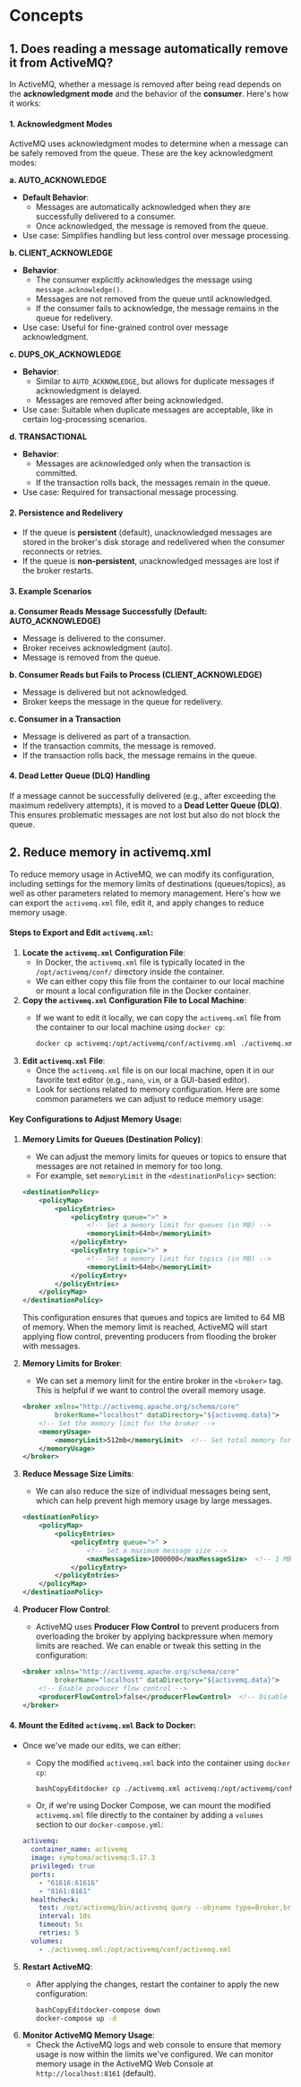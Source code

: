 # Concepts

## 1. Does reading a message automatically remove it from ActiveMQ?

In ActiveMQ, whether a message is removed after being read depends on the **acknowledgment mode** and the behavior of the **consumer**. Here's how it works:

#### **1. Acknowledgment Modes**

ActiveMQ uses acknowledgment modes to determine when a message can be safely removed from the queue. These are the key acknowledgment modes:

**a. AUTO\_ACKNOWLEDGE**

* **Default Behavior**:
  * Messages are automatically acknowledged when they are successfully delivered to a consumer.
  * Once acknowledged, the message is removed from the queue.
* Use case: Simplifies handling but less control over message processing.

**b. CLIENT\_ACKNOWLEDGE**

* **Behavior**:
  * The consumer explicitly acknowledges the message using `message.acknowledge()`.
  * Messages are not removed from the queue until acknowledged.
  * If the consumer fails to acknowledge, the message remains in the queue for redelivery.
* Use case: Useful for fine-grained control over message acknowledgment.

**c. DUPS\_OK\_ACKNOWLEDGE**

* **Behavior**:
  * Similar to `AUTO_ACKNOWLEDGE`, but allows for duplicate messages if acknowledgment is delayed.
  * Messages are removed after being acknowledged.
* Use case: Suitable when duplicate messages are acceptable, like in certain log-processing scenarios.

**d. TRANSACTIONAL**

* **Behavior**:
  * Messages are acknowledged only when the transaction is committed.
  * If the transaction rolls back, the messages remain in the queue.
* Use case: Required for transactional message processing.

#### **2. Persistence and Redelivery**

* If the queue is **persistent** (default), unacknowledged messages are stored in the broker's disk storage and redelivered when the consumer reconnects or retries.
* If the queue is **non-persistent**, unacknowledged messages are lost if the broker restarts.

#### **3. Example Scenarios**

**a. Consumer Reads Message Successfully (Default: AUTO\_ACKNOWLEDGE)**

* Message is delivered to the consumer.
* Broker receives acknowledgment (auto).
* Message is removed from the queue.

**b. Consumer Reads but Fails to Process (CLIENT\_ACKNOWLEDGE)**

* Message is delivered but not acknowledged.
* Broker keeps the message in the queue for redelivery.

**c. Consumer in a Transaction**

* Message is delivered as part of a transaction.
* If the transaction commits, the message is removed.
* If the transaction rolls back, the message remains in the queue.

#### **4. Dead Letter Queue (DLQ) Handling**

If a message cannot be successfully delivered (e.g., after exceeding the maximum redelivery attempts), it is moved to a **Dead Letter Queue (DLQ)**. This ensures problematic messages are not lost but also do not block the queue.

## 2. Reduce memory in activemq.xml

To reduce memory usage in ActiveMQ, we can modify its configuration, including settings for the memory limits of destinations (queues/topics), as well as other parameters related to memory management. Here's how we can export the `activemq.xml` file, edit it, and apply changes to reduce memory usage.

#### Steps to Export and Edit `activemq.xml`:

1. **Locate the `activemq.xml` Configuration File**:
   * In Docker, the `activemq.xml` file is typically located in the `/opt/activemq/conf/` directory inside the container.
   * We can either copy this file from the container to our local machine or mount a local configuration file in the Docker container.
2. **Copy the `activemq.xml` Configuration File to Local Machine**:
   *   If we want to edit it locally, we can copy the `activemq.xml` file from the container to our local machine using `docker cp`:

       ```bash
       docker cp activemq:/opt/activemq/conf/activemq.xml ./activemq.xml
       ```
3. **Edit `activemq.xml` File**:
   * Once the `activemq.xml` file is on our local machine, open it in our favorite text editor (e.g., `nano`, `vim`, or a GUI-based editor).
   * Look for sections related to memory configuration. Here are some common parameters we can adjust to reduce memory usage:

#### Key Configurations to Adjust Memory Usage:

1.  **Memory Limits for Queues (Destination Policy)**:

    * We can adjust the memory limits for queues or topics to ensure that messages are not retained in memory for too long.
    * For example, set `memoryLimit` in the `<destinationPolicy>` section:

    ```xml
    <destinationPolicy>
        <policyMap>
            <policyEntries>
                <policyEntry queue=">" >
                    <!-- Set a memory limit for queues (in MB) -->
                    <memoryLimit>64mb</memoryLimit>
                </policyEntry>
                <policyEntry topic=">" >
                    <!-- Set a memory limit for topics (in MB) -->
                    <memoryLimit>64mb</memoryLimit>
                </policyEntry>
            </policyEntries>
        </policyMap>
    </destinationPolicy>
    ```

    This configuration ensures that queues and topics are limited to 64 MB of memory. When the memory limit is reached, ActiveMQ will start applying flow control, preventing producers from flooding the broker with messages.
2.  **Memory Limits for Broker**:

    * We can set a memory limit for the entire broker in the `<broker>` tag. This is helpful if we want to control the overall memory usage.

    ```xml
    <broker xmlns="http://activemq.apache.org/schema/core"
            brokerName="localhost" dataDirectory="${activemq.data}">
        <!-- Set the memory limit for the broker -->
        <memoryUsage>
            <memoryLimit>512mb</memoryLimit>  <!-- Set total memory for broker -->
        </memoryUsage>
    </broker>
    ```
3.  **Reduce Message Size Limits**:

    * We can also reduce the size of individual messages being sent, which can help prevent high memory usage by large messages.

    ```xml
    <destinationPolicy>
        <policyMap>
            <policyEntries>
                <policyEntry queue=">" >
                    <!-- Set a maximum message size -->
                    <maxMessageSize>1000000</maxMessageSize>  <!-- 1 MB -->
                </policyEntry>
            </policyEntries>
        </policyMap>
    </destinationPolicy>
    ```
4.  **Producer Flow Control**:

    * ActiveMQ uses **Producer Flow Control** to prevent producers from overloading the broker by applying backpressure when memory limits are reached. We can enable or tweak this setting in the configuration:

    ```xml
    <broker xmlns="http://activemq.apache.org/schema/core"
            brokerName="localhost" dataDirectory="${activemq.data}">
        <!-- Enable producer flow control -->
        <producerFlowControl>false</producerFlowControl>  <!-- Disable if needed -->
    </broker>
    ```

#### 4. **Mount the Edited `activemq.xml` Back to Docker**:

*   Once we've made our edits, we can either:

    *   Copy the modified `activemq.xml` back into the container using `docker cp`:

        ```bash
        bashCopyEditdocker cp ./activemq.xml activemq:/opt/activemq/conf/activemq.xml
        ```
    * Or, if we're using Docker Compose, we can mount the modified `activemq.xml` file directly to the container by adding a `volumes` section to our `docker-compose.yml`:

    ```yaml
    activemq:
      container_name: activemq
      image: symptoma/activemq:5.17.3
      privileged: true
      ports:
        - "61616:61616"
        - "8161:8161"
      healthcheck:
        test: /opt/activemq/bin/activemq query --objname type=Broker,brokerName=*,service=Health | grep Good
        interval: 10s
        timeout: 5s
        retries: 5
      volumes:
        - ./activemq.xml:/opt/activemq/conf/activemq.xml
    ```

5. **Restart ActiveMQ**:
   *   After applying the changes, restart the container to apply the new configuration:

       ```bash
       bashCopyEditdocker-compose down
       docker-compose up -d
       ```
6. **Monitor ActiveMQ Memory Usage**:
   * Check the ActiveMQ logs and web console to ensure that memory usage is now within the limits we've configured. We can monitor memory usage in the ActiveMQ Web Console at `http://localhost:8161` (default).
